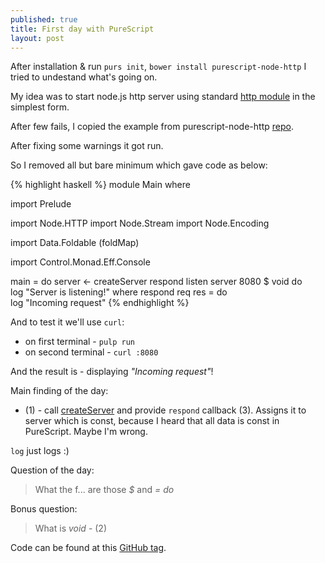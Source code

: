 ```yaml
---
published: true
title: First day with PureScript
layout: post
---
```


After installation & run `purs init`, `bower install purescript-node-http` I
tried to undestand what's going on.

My idea was to start node.js http server using standard [http
module](https://nodejs.org/api/http.html) in the simplest form.

After few fails, I copied the example from purescript-node-http
[repo](https://github.com/purescript-node/purescript-node-http/blob/master/test/Main.purs).

After fixing some warnings it got run.

So I removed all but bare minimum which gave code as below:

{% highlight haskell %}
module Main where

import Prelude

import Node.HTTP
import Node.Stream
import Node.Encoding

import Data.Foldable (foldMap)

import Control.Monad.Eff.Console

main = do
  server <- createServer respond
  listen server 8080 $ void do  
    log "Server is listening!"
  where
  respond req res = do          
    log "Incoming request"
{% endhighlight %}

And to test it we'll use `curl`:  
 - on first terminal - `pulp run`  
 - on second terminal - `curl :8080`  

And the result is - displaying *"Incoming request"*!

Main finding of the day:  
 - (1) - call [createServer](https://nodejs.org/api/http.html#http_http_createserver_requestlistener)
and provide `respond` callback (3). Assigns it to server which is const,
because I heard that all data is const in PureScript. Maybe I'm wrong.

`log` just logs :)

Question of the day:  
> What the f... are those *$* and *= do*

Bonus question:  
> What is *void* - (2)

Code can be found at this [GitHub tag](https://github.com/matma/github-linter/tree/step-1).
